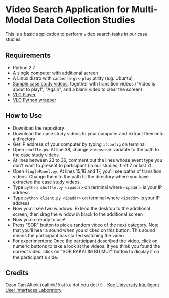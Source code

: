 # Video Search Application for Multi-Modal Data Collection Studies
This is a basic application to perform video search tasks in our case studies. 

## Requirements
* Python 2.7
* A single computer with additional screen
* A Linux distro with `canberra-gtk-play` utility (e.g. Ubuntu)
* [Sample case study videos](https://github.com/ozymaxx/soccercasestudy_videos), together with transition videos ("Video is about to play!", "Again", and a blank video to clear the screen)
* [VLC Player](http://www.videolan.org/vlc/index.tr.html)
* [VLC Python wrapper](https://wiki.videolan.org/python_bindings)

## How to Use
* Download the repository
* Download the case study videos to your computer and extract them into a directory
* Get IP address of your computer by typing `ifconfig` on terminal
* Open `shuffle.py`. At line 38, change `videosroot` variable to the path to the case study videos
 * At lines between 23 to 36, comment out the lines whose event type you don't want to present to participant (in our studies, first 7 or last 7)
* Open `SinglePanel.py`. At lines 15,16 and 17, you'll see paths of transition videos. Change them to the path to the directory where you have extracted the case study videos.
* Type `python shuffle.py <ipaddr>` on terminal where `<ipaddr>` is your IP address
* Type `python client.py <ipaddr>` on terminal where `<ipaddr>` is your IP address
* Now you'll see two windows. Extend the desktop to the additional screen, then drag the window in black to the additional screen
* Now you're ready to use!
 * Press "SOR" button to pick a random video of the next category. Note that you'll hear a sound when you clicked on this button. This sound means the participant has started watching the video.
 * For experimenters: Once the participant described the video, click on numeric buttons to take a look at the videos. If you think you found the correct video, click on "SOR BAKALIM BU MU?" button to display it on the participant's side.
 
## Credits
Ozan Can Altıok (oaltiok15 at ku dot edu dot tr) - [Koç University Intelligent User Interfaces Laboratory](http://iui.ku.edu.tr)
